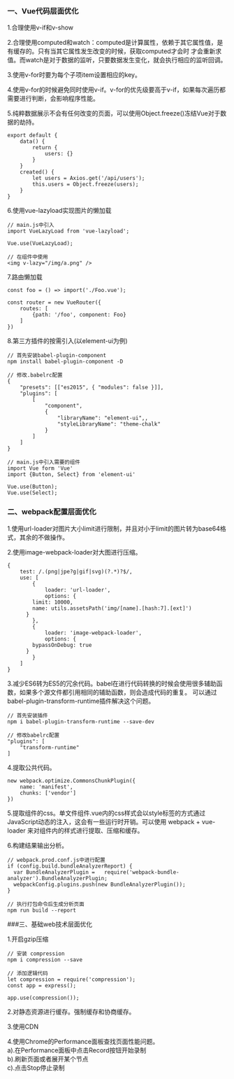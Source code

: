### 一、Vue代码层面优化
1.合理使用v-if和v-show<br/>

2.合理使用computed和watch：computed是计算属性，依赖于其它属性值，是有缓存的。只有当其它属性发生改变的时候，获取computed才会时
才会重新求值。而watch是对于数据的监听，只要数据发生变化，就会执行相应的监听回调。<br/>

3.使用v-for时要为每个子项item设置相应的key。<br/>

4.使用v-for的时候避免同时使用v-if。v-for的优先级要高于v-if，如果每次遍历都需要进行判断，会影响程序性能。<br/>

5.纯粹数据展示不会有任何改变的页面，可以使用Object.freeze()冻结Vue对于数据的劫持。<br/>
```
export default {
	data() {
		return {
			users: {}
		}
	}
	created() {
		let users = Axios.get('/api/users');
		this.users = Object.freeze(users);
	}
}
```

6.使用vue-lazyload实现图片的懒加载<br/>
```
// main.js中引入
import VueLazyLoad from 'vue-lazyload';

Vue.use(VueLazyLoad);

// 在组件中使用
<img v-lazy="/img/a.png" />
```

7.路由懒加载<br/>
```
const foo = () => import('./Foo.vue');

const router = new VueRouter({
	routes: [
		{path: '/foo', component: Foo}
	]
})
```

8.第三方插件的按需引入(以element-ui为例)<br/>
```
// 首先安装babel-plugin-component
npm install babel-plugin-component -D

// 修改.babelrc配置
{
	"presets": [["es2015", { "modules": false }]],
	"plugins": [
		[
			"component",
			{
				"libraryName": "element-ui",,
				"styleLibraryName": "theme-chalk"
			}
		]
	]
}

// main.js中引入需要的组件
import Vue form 'Vue'
import {Button, Select} from 'element-ui'

Vue.use(Button);
Vue.use(Select);
```

### 二、webpack配置层面优化

1.使用url-loader对图片大小limit进行限制，并且对小于limit的图片转为base64格式，其余的不做操作。<br/>

2.使用image-webpack-loader对大图进行压缩。<br/>
```
{
	test: /.(png|jpe?g|gif|svg)(?.*)?$/,
	use: [
		{
			loader: 'url-loader',
			options: {
      	limit: 10000,
      	name: utils.assetsPath('img/[name].[hash:7].[ext]')
      }
		},
		{
			loader: 'image-webpack-loader',
			options: {
        bypassOnDebug: true
      }
		}
	]
}
```

3.减少ES6转为ES5的冗余代码。babel在进行代码转换的时候会使用很多辅助函数，如果多个源文件都引用相同的辅助函数，则会造成代码的重复。
可以通过babel-plugin-transform-runtime插件解决这个问题。<br/>
```
// 首先安装插件
npm i babel-plugin-transform-runtime --save-dev

// 修改babelrc配置
"plugins": [
	"transform-runtime"
]
```

4.提取公共代码。<br/>
```
new webpack.optimize.CommonsChunkPlugin({
	name: 'manifest',
	chunks: ['vendor']
})
```

5.提取组件的css。单文件组件.vue内的css样式会以style标签的方式通过JavaScript动态的注入，这会有一些运行时开销。可以使用
webpack + vue-loader 来对组件内的样式进行提取、压缩和缓存。<br/>

6.构建结果输出分析。<br/>
```
// webpack.prod.conf.js中进行配置
if (config.build.bundleAnalyzerReport) {
  var BundleAnalyzerPlugin =   require('webpack-bundle-analyzer').BundleAnalyzerPlugin;
  webpackConfig.plugins.push(new BundleAnalyzerPlugin());
}

// 执行打包命令后生成分析页面
npm run build --report
```

###三、基础web技术层面优化

1.开启gzip压缩<br/>
```
// 安装 compression
npm i compression --save

// 添加逻辑代码
let compression = require('compression');
const app = express();

app.use(compression());
```

2.对静态资源进行缓存。强制缓存和协商缓存。<br/>

3.使用CDN<br/>

4.使用Chrome的Performance面板查找页面性能问题。<br/>
a).在Performance面板中点击Record按钮开始录制<br/>
b).刷新页面或者展开某个节点<br/>
c).点击Stop停止录制
